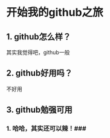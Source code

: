 # 开始我的github之旅 #
## 1. github怎么样？ ##
其实我觉得吧，github一般

## 2. github好用吗？ ##
不好用

## 3. github勉强可用 ##
### 1. 哈哈，其实还可以辣！###